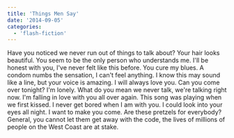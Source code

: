 ```yaml
---
title: 'Things Men Say'
date: '2014-09-05'
categories:
  - 'flash-fiction'
---
```


Have you noticed we never run out of things to talk about? Your hair looks
beautiful. You seem to be the only person who understands me. I'll be honest
with you, I've never felt like this before. You cure my blues. A condom numbs
the sensation, I can't feel anything. I know this may sound like a line, but
your voice is amazing. I will always love you. Can you come over tonight? I'm
lonely. What do you mean we never talk, we're talking right now. I'm falling in
love with you all over again. This song was playing when we first kissed. I
never get bored when I am with you. I could look into your eyes all night. I
want to make you come. Are these pretzels for everybody? General, you cannot let
them get away with the code, the lives of millions of people on the West Coast
are at stake.
